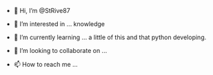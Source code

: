 - 👋 Hi, I’m @StRive87
- 👀 I’m interested in ... knowledge
- 🌱 I’m currently learning ... a little of this and that python developing.

- 💞️ I’m looking to collaborate on ...
- 📫 How to reach me ...

<!---
StRive87/StRive87 is a ✨ special ✨ repository because its `README.md` (this file) appears on your GitHub profile.
You can click the Preview link to take a look at your changes.
--->
